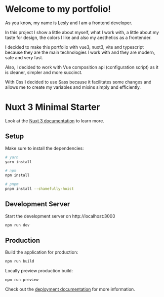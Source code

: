 # Welcome to my portfolio!

As you know, my name is Lesly and I am a frontend developer.

In this project I show a little about myself, what I work with, a little about my taste for design, the colors I like and also my aesthetics as a frontender.

I decided to make this portfolio with vue3, nuxt3, vite and typescript because they are the main technologies I work with and they are modern, safe and very fast.

Also, I decided to work with Vue composition api (configuration script) as it is cleaner, simpler and more succinct.

With Css I decided to use Sass because it facilitates some changes and allows me to create my variables and mixins simply and efficiently.


# Nuxt 3 Minimal Starter

Look at the [Nuxt 3 documentation](https://nuxt.com/docs/getting-started/introduction) to learn more.

## Setup

Make sure to install the dependencies:

```bash
# yarn
yarn install

# npm
npm install

# pnpm
pnpm install --shamefully-hoist
```

## Development Server

Start the development server on http://localhost:3000

```bash
npm run dev
```

## Production

Build the application for production:

```bash
npm run build
```

Locally preview production build:

```bash
npm run preview
```

Check out the [deployment documentation](https://nuxt.com/docs/getting-started/deployment) for more information.
